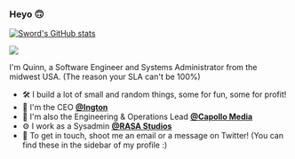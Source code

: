 ### Heyo 🙃

[![Sword's GitHub stats](https://github-readme-stats.vercel.app/api?username=The1Sword&show_icons=true&count_private=true&theme=synthwave&include_all_commits=true)](https://github.com/The1Sword)

[![](https://github-readme-stats.vercel.app/api/wakatime?username=e6e1f064-0dbe-4744-b2d9-aabb4f392b9f&theme=synthwave&layout=compact)](https://github.com/The1Sword)

I'm Quinn, a Software Engineer and Systems Administrator from the midwest USA. (The reason your SLA can't be 100%)

 - 🛠️ I build a lot of small and random things, some for fun, some for profit!
 - 🏢 I'm the CEO [**@Ington**](https://github.com/ingtoncorp)
 - 🧰 I'm also the Engineering & Operations Lead [**@Capollo Media**](https://github.com/capollomedia)
 - ⚙  I work as a Sysadmin [**@RASA Studios**](https://github.com/RASA-Studios)
 - 📧 To get in touch, shoot me an email or a message on Twitter! (You can find these in the sidebar of my profile :)
